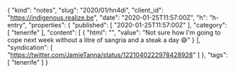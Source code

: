 {
  "kind": "notes",
  "slug": "2020/01/hn4di",
  "client_id": "https://indigenous.realize.be",
  "date": "2020-01-25T11:57:00Z",
  "h": "h-entry",
  "properties": {
    "published": [
      "2020-01-25T11:57:00Z"
    ],
    "category": [
      "tenerife"
    ],
    "content": [
      {
        "html": "",
        "value": "Not sure how I'm going to cope next week without a litre of sangria and a steak a day 😅"
      }
    ],
    "syndication": [
      "https://twitter.com/JamieTanna/status/1221040222978428928"
    ]
  },
  "tags": [
    "tenerife"
  ]
}
